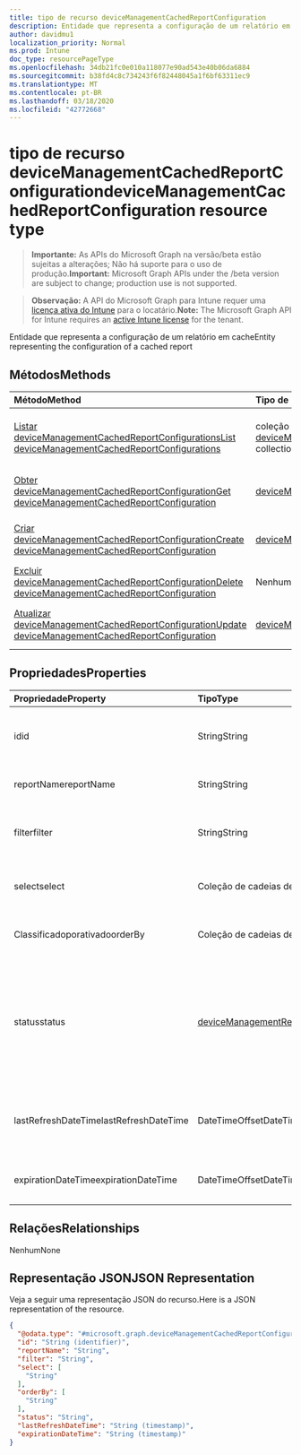 ```yaml
---
title: tipo de recurso deviceManagementCachedReportConfiguration
description: Entidade que representa a configuração de um relatório em cache
author: davidmu1
localization_priority: Normal
ms.prod: Intune
doc_type: resourcePageType
ms.openlocfilehash: 34db21fc0e010a118077e90ad543e40b06da6884
ms.sourcegitcommit: b38fd4c8c734243f6f82448045a1f6bf63311ec9
ms.translationtype: MT
ms.contentlocale: pt-BR
ms.lasthandoff: 03/18/2020
ms.locfileid: "42772668"
---
```

# <a name="devicemanagementcachedreportconfiguration-resource-type"></a><span data-ttu-id="0be16-103">tipo de recurso deviceManagementCachedReportConfiguration</span><span class="sxs-lookup"><span data-stu-id="0be16-103">deviceManagementCachedReportConfiguration resource type</span></span>

> <span data-ttu-id="0be16-104">**Importante:** As APIs do Microsoft Graph na versão/beta estão sujeitas a alterações; Não há suporte para o uso de produção.</span><span class="sxs-lookup"><span data-stu-id="0be16-104">**Important:** Microsoft Graph APIs under the /beta version are subject to change; production use is not supported.</span></span>

> <span data-ttu-id="0be16-105">**Observação:** A API do Microsoft Graph para Intune requer uma [licença ativa do Intune](https://go.microsoft.com/fwlink/?linkid=839381) para o locatário.</span><span class="sxs-lookup"><span data-stu-id="0be16-105">**Note:** The Microsoft Graph API for Intune requires an [active Intune license](https://go.microsoft.com/fwlink/?linkid=839381) for the tenant.</span></span>

<span data-ttu-id="0be16-106">Entidade que representa a configuração de um relatório em cache</span><span class="sxs-lookup"><span data-stu-id="0be16-106">Entity representing the configuration of a cached report</span></span>

## <a name="methods"></a><span data-ttu-id="0be16-107">Métodos</span><span class="sxs-lookup"><span data-stu-id="0be16-107">Methods</span></span>
|<span data-ttu-id="0be16-108">Método</span><span class="sxs-lookup"><span data-stu-id="0be16-108">Method</span></span>|<span data-ttu-id="0be16-109">Tipo de retorno</span><span class="sxs-lookup"><span data-stu-id="0be16-109">Return Type</span></span>|<span data-ttu-id="0be16-110">Descrição</span><span class="sxs-lookup"><span data-stu-id="0be16-110">Description</span></span>|
|:---|:---|:---|
|[<span data-ttu-id="0be16-111">Listar deviceManagementCachedReportConfigurations</span><span class="sxs-lookup"><span data-stu-id="0be16-111">List deviceManagementCachedReportConfigurations</span></span>](../api/intune-reporting-devicemanagementcachedreportconfiguration-list.md)|<span data-ttu-id="0be16-112">coleção [deviceManagementCachedReportConfiguration](../resources/intune-reporting-devicemanagementcachedreportconfiguration.md)</span><span class="sxs-lookup"><span data-stu-id="0be16-112">[deviceManagementCachedReportConfiguration](../resources/intune-reporting-devicemanagementcachedreportconfiguration.md) collection</span></span>|<span data-ttu-id="0be16-113">Listar Propriedades e relações dos objetos [deviceManagementCachedReportConfiguration](../resources/intune-reporting-devicemanagementcachedreportconfiguration.md) .</span><span class="sxs-lookup"><span data-stu-id="0be16-113">List properties and relationships of the [deviceManagementCachedReportConfiguration](../resources/intune-reporting-devicemanagementcachedreportconfiguration.md) objects.</span></span>|
|[<span data-ttu-id="0be16-114">Obter deviceManagementCachedReportConfiguration</span><span class="sxs-lookup"><span data-stu-id="0be16-114">Get deviceManagementCachedReportConfiguration</span></span>](../api/intune-reporting-devicemanagementcachedreportconfiguration-get.md)|[<span data-ttu-id="0be16-115">deviceManagementCachedReportConfiguration</span><span class="sxs-lookup"><span data-stu-id="0be16-115">deviceManagementCachedReportConfiguration</span></span>](../resources/intune-reporting-devicemanagementcachedreportconfiguration.md)|<span data-ttu-id="0be16-116">Leia as propriedades e as relações do objeto [deviceManagementCachedReportConfiguration](../resources/intune-reporting-devicemanagementcachedreportconfiguration.md) .</span><span class="sxs-lookup"><span data-stu-id="0be16-116">Read properties and relationships of the [deviceManagementCachedReportConfiguration](../resources/intune-reporting-devicemanagementcachedreportconfiguration.md) object.</span></span>|
|[<span data-ttu-id="0be16-117">Criar deviceManagementCachedReportConfiguration</span><span class="sxs-lookup"><span data-stu-id="0be16-117">Create deviceManagementCachedReportConfiguration</span></span>](../api/intune-reporting-devicemanagementcachedreportconfiguration-create.md)|[<span data-ttu-id="0be16-118">deviceManagementCachedReportConfiguration</span><span class="sxs-lookup"><span data-stu-id="0be16-118">deviceManagementCachedReportConfiguration</span></span>](../resources/intune-reporting-devicemanagementcachedreportconfiguration.md)|<span data-ttu-id="0be16-119">Criar um novo objeto [deviceManagementCachedReportConfiguration](../resources/intune-reporting-devicemanagementcachedreportconfiguration.md) .</span><span class="sxs-lookup"><span data-stu-id="0be16-119">Create a new [deviceManagementCachedReportConfiguration](../resources/intune-reporting-devicemanagementcachedreportconfiguration.md) object.</span></span>|
|[<span data-ttu-id="0be16-120">Excluir deviceManagementCachedReportConfiguration</span><span class="sxs-lookup"><span data-stu-id="0be16-120">Delete deviceManagementCachedReportConfiguration</span></span>](../api/intune-reporting-devicemanagementcachedreportconfiguration-delete.md)|<span data-ttu-id="0be16-121">Nenhum</span><span class="sxs-lookup"><span data-stu-id="0be16-121">None</span></span>|<span data-ttu-id="0be16-122">Exclui [deviceManagementCachedReportConfiguration](../resources/intune-reporting-devicemanagementcachedreportconfiguration.md).</span><span class="sxs-lookup"><span data-stu-id="0be16-122">Deletes a [deviceManagementCachedReportConfiguration](../resources/intune-reporting-devicemanagementcachedreportconfiguration.md).</span></span>|
|[<span data-ttu-id="0be16-123">Atualizar deviceManagementCachedReportConfiguration</span><span class="sxs-lookup"><span data-stu-id="0be16-123">Update deviceManagementCachedReportConfiguration</span></span>](../api/intune-reporting-devicemanagementcachedreportconfiguration-update.md)|[<span data-ttu-id="0be16-124">deviceManagementCachedReportConfiguration</span><span class="sxs-lookup"><span data-stu-id="0be16-124">deviceManagementCachedReportConfiguration</span></span>](../resources/intune-reporting-devicemanagementcachedreportconfiguration.md)|<span data-ttu-id="0be16-125">Atualiza as propriedades de um objeto [deviceManagementCachedReportConfiguration](../resources/intune-reporting-devicemanagementcachedreportconfiguration.md) .</span><span class="sxs-lookup"><span data-stu-id="0be16-125">Update the properties of a [deviceManagementCachedReportConfiguration](../resources/intune-reporting-devicemanagementcachedreportconfiguration.md) object.</span></span>|

## <a name="properties"></a><span data-ttu-id="0be16-126">Propriedades</span><span class="sxs-lookup"><span data-stu-id="0be16-126">Properties</span></span>
|<span data-ttu-id="0be16-127">Propriedade</span><span class="sxs-lookup"><span data-stu-id="0be16-127">Property</span></span>|<span data-ttu-id="0be16-128">Tipo</span><span class="sxs-lookup"><span data-stu-id="0be16-128">Type</span></span>|<span data-ttu-id="0be16-129">Descrição</span><span class="sxs-lookup"><span data-stu-id="0be16-129">Description</span></span>|
|:---|:---|:---|
|<span data-ttu-id="0be16-130">id</span><span class="sxs-lookup"><span data-stu-id="0be16-130">id</span></span>|<span data-ttu-id="0be16-131">String</span><span class="sxs-lookup"><span data-stu-id="0be16-131">String</span></span>|<span data-ttu-id="0be16-132">Identificador exclusivo para esta entidade</span><span class="sxs-lookup"><span data-stu-id="0be16-132">Unique identifier for this entity</span></span>|
|<span data-ttu-id="0be16-133">reportName</span><span class="sxs-lookup"><span data-stu-id="0be16-133">reportName</span></span>|<span data-ttu-id="0be16-134">String</span><span class="sxs-lookup"><span data-stu-id="0be16-134">String</span></span>|<span data-ttu-id="0be16-135">Nome do relatório</span><span class="sxs-lookup"><span data-stu-id="0be16-135">Name of the report</span></span>|
|<span data-ttu-id="0be16-136">filter</span><span class="sxs-lookup"><span data-stu-id="0be16-136">filter</span></span>|<span data-ttu-id="0be16-137">String</span><span class="sxs-lookup"><span data-stu-id="0be16-137">String</span></span>|<span data-ttu-id="0be16-138">Filtros aplicados na criação de relatórios.</span><span class="sxs-lookup"><span data-stu-id="0be16-138">Filters applied on report creation.</span></span>|
|<span data-ttu-id="0be16-139">select</span><span class="sxs-lookup"><span data-stu-id="0be16-139">select</span></span>|<span data-ttu-id="0be16-140">Coleção de cadeias de caracteres</span><span class="sxs-lookup"><span data-stu-id="0be16-140">String collection</span></span>|<span data-ttu-id="0be16-141">Colunas selecionadas do relatório</span><span class="sxs-lookup"><span data-stu-id="0be16-141">Columns selected from the report</span></span>|
|<span data-ttu-id="0be16-142">Classificadoporativado</span><span class="sxs-lookup"><span data-stu-id="0be16-142">orderBy</span></span>|<span data-ttu-id="0be16-143">Coleção de cadeias de caracteres</span><span class="sxs-lookup"><span data-stu-id="0be16-143">String collection</span></span>|<span data-ttu-id="0be16-144">Ordenação de colunas no relatório</span><span class="sxs-lookup"><span data-stu-id="0be16-144">Ordering of columns in the report</span></span>|
|<span data-ttu-id="0be16-145">status</span><span class="sxs-lookup"><span data-stu-id="0be16-145">status</span></span>|[<span data-ttu-id="0be16-146">deviceManagementReportStatus</span><span class="sxs-lookup"><span data-stu-id="0be16-146">deviceManagementReportStatus</span></span>](../resources/intune-reporting-devicemanagementreportstatus.md)|<span data-ttu-id="0be16-147">Status do relatório em cache.</span><span class="sxs-lookup"><span data-stu-id="0be16-147">Status of the cached report.</span></span> <span data-ttu-id="0be16-148">Os valores possíveis são: `unknown`, `notStarted`, `inProgress`, `completed`, `failed`.</span><span class="sxs-lookup"><span data-stu-id="0be16-148">Possible values are: `unknown`, `notStarted`, `inProgress`, `completed`, `failed`.</span></span>|
|<span data-ttu-id="0be16-149">lastRefreshDateTime</span><span class="sxs-lookup"><span data-stu-id="0be16-149">lastRefreshDateTime</span></span>|<span data-ttu-id="0be16-150">DateTimeOffset</span><span class="sxs-lookup"><span data-stu-id="0be16-150">DateTimeOffset</span></span>|<span data-ttu-id="0be16-151">Hora em que o relatório em cache foi atualizado pela última vez</span><span class="sxs-lookup"><span data-stu-id="0be16-151">Time that the cached report was last refreshed</span></span>|
|<span data-ttu-id="0be16-152">expirationDateTime</span><span class="sxs-lookup"><span data-stu-id="0be16-152">expirationDateTime</span></span>|<span data-ttu-id="0be16-153">DateTimeOffset</span><span class="sxs-lookup"><span data-stu-id="0be16-153">DateTimeOffset</span></span>|<span data-ttu-id="0be16-154">Hora em que o relatório em cache expira</span><span class="sxs-lookup"><span data-stu-id="0be16-154">Time that the cached report expires</span></span>|

## <a name="relationships"></a><span data-ttu-id="0be16-155">Relações</span><span class="sxs-lookup"><span data-stu-id="0be16-155">Relationships</span></span>
<span data-ttu-id="0be16-156">Nenhum</span><span class="sxs-lookup"><span data-stu-id="0be16-156">None</span></span>

## <a name="json-representation"></a><span data-ttu-id="0be16-157">Representação JSON</span><span class="sxs-lookup"><span data-stu-id="0be16-157">JSON Representation</span></span>
<span data-ttu-id="0be16-158">Veja a seguir uma representação JSON do recurso.</span><span class="sxs-lookup"><span data-stu-id="0be16-158">Here is a JSON representation of the resource.</span></span>
<!-- {
  "blockType": "resource",
  "keyProperty": "id",
  "@odata.type": "microsoft.graph.deviceManagementCachedReportConfiguration"
}
-->
``` json
{
  "@odata.type": "#microsoft.graph.deviceManagementCachedReportConfiguration",
  "id": "String (identifier)",
  "reportName": "String",
  "filter": "String",
  "select": [
    "String"
  ],
  "orderBy": [
    "String"
  ],
  "status": "String",
  "lastRefreshDateTime": "String (timestamp)",
  "expirationDateTime": "String (timestamp)"
}
```



